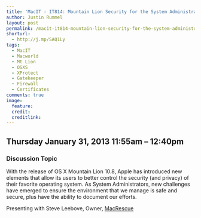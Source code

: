 ```yaml
---
title: 'MacIT - IT814: Mountain Lion Security for the System Administrator'
author: Justin Rummel
layout: post
permalink: /macit-it814-mountain-lion-security-for-the-system-administrator/
shorturl:
  - http://j.mp/SAQ1Ly
tags: 
  - MacIT
  - Macworld
  - Mt Lion
  - OSXS
  - XProtect
  - Gatekeeper
  - Firewall
  - Certificates
comments: true
image:
  feature:
  credit:
  creditlink:
---
```

Thursday January 31, 2013 11:55am – 12:40pm
---

### Discussion Topic
With the release of OS X Mountain Lion 10.8, Apple has introduced new elements that allow its users to better control the security (and privacy) of their favorite operating system. As System Administrators, new challenges have emerged to ensure the environment that we manage is safe and secure, plus have the ability to document our efforts.

Presenting with Steve Leebove, Owner, [MacRescue][macrescue]

[macrescue]: http://www.macrescue.com